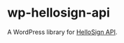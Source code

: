 # wp-hellosign-api
A WordPress library for [HelloSign API](https://www.hellosign.com/api/documentation).
